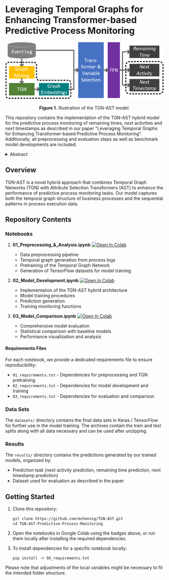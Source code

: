 # Leveraging Temporal Graphs for Enhancing Transformer-based Predictive Process Monitoring 

<p align="center">
  <img src="https://github.com/mchennig/tgn-ast/blob/main/tgn-ast.png" height="180"/>
  <br><br>
  <b>Figure 1.</b> Illustration of the TGN-AST model.
</p>

This repository contains the implementation of the TGN-AST hybrid model for the predictive process monitoring of remaining times, next activities and next timestamps as described in our paper "Leveraging Temporal Graphs for Enhancing Transformer-based Predictive Process Monitoring". Additionally, all preprocessing and evaluation steps as well as benchmark model developments are included. 

<details>
  <summary>Abstract</summary>
   Predictive process monitoring (PPM) utilizes event logs
  to forecast process outcomes and behaviors. While existing approaches effectively model simple control-flow patterns, they often overlook organizational, and resource information embedded in the event log. Therefore, we develop TGN-AST, a novel hybrid model that leverages this context information to improve prediction, using a design science approach. TGN-AST combines the benefits of temporal graph neural networks and transformer-based sequence modeling to predict processes with resource and organization structures. It ex-tracts organizational relations from event logs as continuous-time dynamic   graphs, learns temporal node embeddings that capture the evolu-tion of relationships, and incorporates these in a  multi-task transformer model. The evaluation of TGN-AST across multiple real-world IT Service Management event logs reveals statistically significant and incremental per-formance improvements, particularly in next activity predictions. The find-ings highlight that integrating a temporal graph network with a transformer enhances predictive performance, bridging the gap between sequential and graph-based process analysis.  Furthermore, our research provides empirical evidence underscoring the utility of temporal context modeling in improving the accuracy and reliability of predictions.
</details>

## Overview

TGN-AST is a novel hybrid approach that combines Temporal Graph Networks (TGN) with Attribute Selection Transformers (AST) to enhance the performance of predictive process monitoring tasks. Our model captures both the temporal graph structure of business processes and the sequential patterns in process execution data.

## Repository Contents

### Notebooks

1. **01_Preprocessing_&_Analysis.ipynb** [![Open In Colab](https://colab.research.google.com/assets/colab-badge.svg)](https://colab.research.google.com/drive/1neLmj3AsRGyjel_vnja_435TiLQoztoE)
   - Data preprocessing pipeline
   - Temporal graph generation from process logs
   - Pretraining of the Temporal Graph Network
   - Generation of TensorFlow datasets for model training

2. **02_Model_Development.ipynb** [![Open In Colab](https://colab.research.google.com/assets/colab-badge.svg)](https://colab.research.google.com/drive/1neLmj3AsRGyjel_vnja_435TiLQoztoE)
   - Implementation of the TGN-AST hybrid architecture
   - Model training procedures
   - Prediction generation
   - Training monitoring functions

3. **03_Model_Comparison.ipynb** [![Open In Colab](https://colab.research.google.com/assets/colab-badge.svg)](https://colab.research.google.com/drive/19tUGukhW6QRcHhBQtLXs2Lqgim1b5SZS)
   - Comprehensive model evaluation
   - Statistical comparison with baseline models
   - Performance visualization and analysis

#### Requirements Files

For each notebook, we provide a dedicated requirements file to ensure reproducibility:

- `01_requirements.txt` - Dependencies for preprocessing and TGN pretraining
- `02_requirements.txt` - Dependencies for model development and training
- `03_requirements.txt` - Dependencies for evaluation and comparison

### Data Sets

The `datasets/` directory contains the final data sets in Keras / TensorFlow for further use in the model training. 
The archives contain the train and test splits along with all data necessary and can be used after unzipping.

### Results

The `results/` directory contains the predictions generated by our trained models, organized by:
- Prediction task (next activity prediction, remaining time prediction, next timestamp prediction)
- Dataset used for evaluation as described in the paper

## Getting Started

1. Clone this repository:
   ```
   git clone https://github.com/mchennig/TGN-AST.git
   cd TGN-AST-Predictive-Process-Monitoring
   ```

2. Open the notebooks in Google Colab using the badges above, or run them locally after installing the required dependencies.

3. To install dependencies for a specific notebook locally:
   ```
   pip install -r 0X_requirements.txt
   ```

Please note that adjustments of the local variables might be necessary to fit the intended folder structure.
